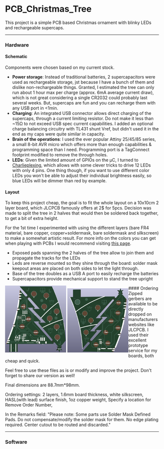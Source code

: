 # PCB_Christmas_Tree
This project is a simple PCB based Christmas ornament with blinky LEDs and rechargeable supercaps.

---

### Hardware
#### Schematic

Components were chosen based on my current stock. 
* **Power storage**: Instead of traditional batteries, 2 supercapacitors were used as rechargeable storage, jst because I have a bunch of them and dislike non-rechargeable things. Granted, I estimated the tree can only run about 1 hour max per charge (approx. 6mA average current draw), which is not great considering a single CR2032 could probably last several weeks. But, supercaps are fun and you can recharge them with any USB port in <1min.
* **Charging**: An integrated USB connector allows direct charging of the supercaps, through a current limiting resistor. Do not make it less than ~15Ω to not exceed USB spec current capabilities. I added an optional charge balancing circuitry with TL431 shunt Vref, but didn't used it in the end as my caps were quite similar in capacity.
* **Brain of the operations**: I used the ever popular Attiny 25/45/85 series, a small 8-bit AVR micro which offers more than enough capabilities & programming space than I need. Programming port is a TagConnect footprint modified to remove the through holes.
* **LEDs**: Given the limited amount of GPIOs on the µC, I turned to [Charlieplexing](https://en.wikipedia.org/wiki/Charlieplexing), which allows with some clever tricks to drive 12 LEDs with only 4 pins. One thing though, if you want to use different color LEDs you won't be able to adjust their individual brightness easily, so blue LEDs will be dimmer than red by example.
#### Layout

To keep this project cheap, the goal is to fit the whole layout on a 10x10cm 2 layer board, which JLCPCB famously offers at 2$ for 5pcs. Decision was made to split the tree in 2 halves that would then be soldered back together, to get a bit of extra height. 

For the 1st time I experimented with using the different layers (bare FR4 material, bare copper, copper+soldermask, bare soldermask and silkscreen) to make a somewhat artistic result. For more info on the colors you can get when playing with PCBs I would recommend visiting [this page](https://github.com/Hanqaqa/PCB_Color_Palette).

- Exposed pads spanning the 2 halves of the tree allow to join them and propagate the tracks for the LEDs
- Leds are reverse mounted so they shine through the board: solder mask keepout areas are placed on both sides to let the light through.
- Base of the tree doubles as a USB A port to easily recharge the batteries
- Supercapacitors provide mechanical support to stand the tree upright
<div style="float:left;"> 
    <img src="img/3Dview_front.png" width="200" alt="PCB 3D view front" text-align: left/>
    <img src="img/3Dview_back.png" width="200" alt="PCB 3D view back" text-align: right/>
</div> 
#### Ordering
Zipped gerbers are available to be directly dropped on manufacturers websites like JLCPCB. I used their excellent prototype service for my boards, both cheap and quick.

Feel free to use these files as is or modify and improve the project. Don't forget to share our version as well!

Final dimensions are 88.7mm*98mm.

Ordering settings: 2 layers, 1.6mm board thickness, white silkscreen, HASL(with lead) surface finish, 1oz copper weight, Specify a location for Remove Order Number,

In the Remarks field: "Please note: Some parts use Solder Mask Defined Pads. Do not compensate/modify the solder mask for them. No edge plating required. Center cutout to be routed and discarded."

---

### Software
